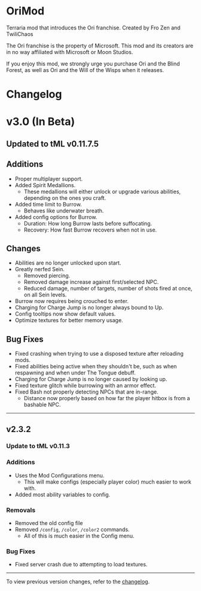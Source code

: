 # OriMod
Terraria mod that introduces the Ori franchise. Created by Fro Zen and TwiliChaos

The Ori franchise is the property of Microsoft. This mod and its creators are in no way affiliated with Microsoft or Moon Studios.

If you enjoy this mod, we strongly urge you purchase Ori and the Blind Forest, as well as Ori and the Will of the Wisps when it releases.

# Changelog

# v3.0 (In Beta)

## Updated to tML v0.11.7.5

## Additions
- Proper multiplayer support.
- Added Spirit Medallions.
    - These medallions will either unlock or upgrade various abilities, depending on the ones you craft.
- Added time limit to Burrow.
    - Behaves like underwater breath.
- Added config options for Burrow.
    - Duration: How long Burrow lasts before suffocating.
    - Recovery: How fast Burrow recovers when not in use.

## Changes
- Abilities are no longer unlocked upon start.
- Greatly nerfed Sein.
    - Removed piercing.
    - Removed damage increase against first/selected NPC.
    - Reduced damage, number of targets, number of shots fired at once, on all Sein levels.
- Burrow now requires being crouched to enter.
- Charging for Charge Jump is no longer always bound to Up.
- Config tooltips now show default values.
- Optimize textures for better memory usage.

## Bug Fixes
- Fixed crashing when trying to use a disposed texture after reloading mods.
- Fixed abilities being active when they shouldn't be, such as when respawning and when under The Tongue debuff.
- Charging for Charge Jump is no longer caused by looking up.
- Fixed texture glitch while burrowing with an armor effect.
- Fixed Bash not properly detecting NPCs that are in-range.
    - Distance now properly based on how far the player hitbox is from a bashable NPC.

---

## v2.3.2

### Update to tML v0.11.3

### Additions
- Uses the Mod Configurations menu.
    - This will make configs (especially player color) much easier to work with.
- Added most ability variables to config.

### Removals
- Removed the old config file
- Removed `/config`, `/color`, `/color2` commands.
    - All of this is much easier in the Config menu.

### Bug Fixes
- Fixed server crash due to attempting to load textures.

---

To view previous version changes, refer to the [changelog](CHANGELOG.md).
